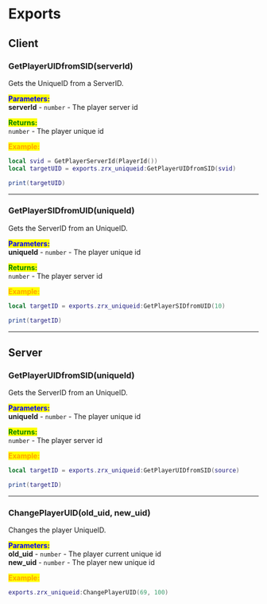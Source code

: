 # Exports

## Client

### GetPlayerUIDfromSID(serverId)

Gets the UniqueID from a ServerID.

<mark style="color:blue;">**Parameters:**</mark>\
**serverId** - `number` - The player server id

<mark style="color:green;">**Returns:**</mark>\
`number` - The player unique id

<mark style="color:orange;">**Example:**</mark>

```lua
local svid = GetPlayerServerId(PlayerId())
local targetUID = exports.zrx_uniqueid:GetPlayerUIDfromSID(svid)

print(targetUID)
```

***

### GetPlayerSIDfromUID(uniqueId)

Gets the ServerID from an UniqueID.

<mark style="color:blue;">**Parameters:**</mark>\
**uniqueId** - `number` - The player unique id

<mark style="color:green;">**Returns:**</mark>\
`number` - The player server id

<mark style="color:orange;">**Example:**</mark>

```lua
local targetID = exports.zrx_uniqueid:GetPlayerSIDfromUID(10)

print(targetID)
```

***

## Server

### GetPlayerUIDfromSID(uniqueId)

Gets the ServerID from an UniqueID.

<mark style="color:blue;">**Parameters:**</mark>\
**uniqueId** - `number` - The player unique id

<mark style="color:green;">**Returns:**</mark>\
`number` - The player server id

<mark style="color:orange;">**Example:**</mark>

```lua
local targetID = exports.zrx_uniqueid:GetPlayerUIDfromSID(source)

print(targetID)
```

***

### ChangePlayerUID(old\_uid, new\_uid)

Changes the player UniqueID.

<mark style="color:blue;">**Parameters:**</mark>\
**old\_uid** - `number` - The player current unique id\
**new\_uid** - `number` - The player new unique id

<mark style="color:orange;">**Example:**</mark>

```lua
exports.zrx_uniqueid:ChangePlayerUID(69, 100)
```
